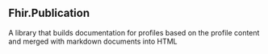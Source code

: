 Fhir.Publication
----------------

A library that builds documentation for profiles based on the profile content and merged with markdown documents into HTML
